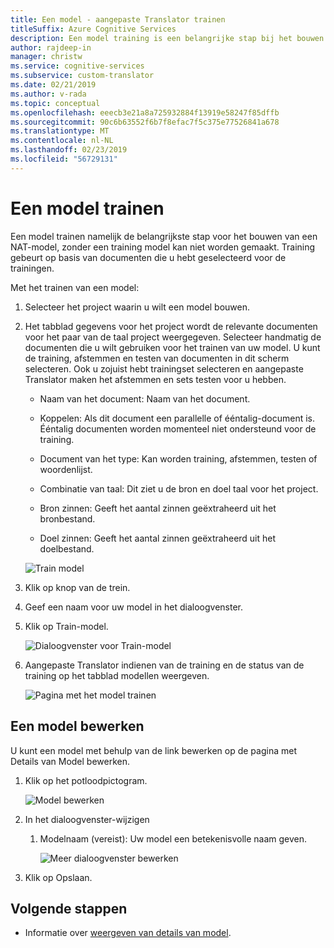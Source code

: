 ```yaml
---
title: Een model - aangepaste Translator trainen
titleSuffix: Azure Cognitive Services
description: Een model training is een belangrijke stap bij het bouwen van een NAT-model. Training gebeurt op basis van documenten die u voor die u kunt selecteren.
author: rajdeep-in
manager: christw
ms.service: cognitive-services
ms.subservice: custom-translator
ms.date: 02/21/2019
ms.author: v-rada
ms.topic: conceptual
ms.openlocfilehash: eeecb3e21a8a725932884f13919e58247f85dffb
ms.sourcegitcommit: 90c6b63552f6b7f8efac7f5c375e77526841a678
ms.translationtype: MT
ms.contentlocale: nl-NL
ms.lasthandoff: 02/23/2019
ms.locfileid: "56729131"
---
```

# <a name="train-a-model"></a>Een model trainen

Een model trainen namelijk de belangrijkste stap voor het bouwen van een NAT-model, zonder een training model kan niet worden gemaakt. Training gebeurt op basis van documenten die u hebt geselecteerd voor de trainingen.

Met het trainen van een model:

1.  Selecteer het project waarin u wilt een model bouwen.

2.  Het tabblad gegevens voor het project wordt de relevante documenten voor het paar van de taal project weergegeven. Selecteer handmatig de documenten die u wilt gebruiken voor het trainen van uw model. U kunt de training, afstemmen en testen van documenten in dit scherm selecteren. Ook u zojuist hebt trainingset selecteren en aangepaste Translator maken het afstemmen en sets testen voor u hebben.

    -  Naam van het document: Naam van het document.

    -  Koppelen: Als dit document een parallelle of ééntalig-document is. Ééntalig documenten worden momenteel niet ondersteund voor de training.

    -  Document van het type: Kan worden training, afstemmen, testen of woordenlijst.

    -  Combinatie van taal: Dit ziet u de bron en doel taal voor het project.

    -  Bron zinnen: Geeft het aantal zinnen geëxtraheerd uit het bronbestand.

    -  Doel zinnen: Geeft het aantal zinnen geëxtraheerd uit het doelbestand.

    ![Train model](media/how-to/how-to-train-model.png)

3.  Klik op knop van de trein.

4.  Geef een naam voor uw model in het dialoogvenster.

5.  Klik op Train-model.

    ![Dialoogvenster voor Train-model](media/how-to/how-to-train-model-2.png)

6.  Aangepaste Translator indienen van de training en de status van de training op het tabblad modellen weergeven.

    ![Pagina met het model trainen](media/how-to/how-to-train-model-3.png)


## <a name="edit-a-model"></a>Een model bewerken

U kunt een model met behulp van de link bewerken op de pagina met Details van Model bewerken.

1.  Klik op het potloodpictogram.

    ![Model bewerken](media/how-to/how-to-edit-model.png)

2.  In het dialoogvenster-wijzigen

    1.  Modelnaam (vereist): Uw model een betekenisvolle naam geven.

        ![Meer dialoogvenster bewerken](media/how-to/how-to-edit-model-dialog.png)

3.  Klik op Opslaan.


## <a name="next-steps"></a>Volgende stappen

- Informatie over [weergeven van details van model](how-to-view-model-details.md).
